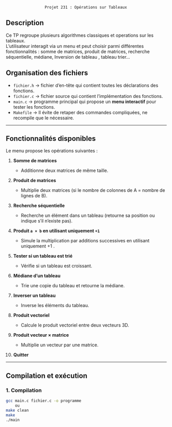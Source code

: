                      Projet 231 : Opérations sur Tableaux 

##  Description

Ce TP regroupe plusieurs algorithmes classiques et operations sur les tableaux.  
L’utilisateur interagit via un menu et peut choisir parmi différentes fonctionnalités : somme de matrices, produit de matrices, recherche séquentielle, médiane, Inversion de tableau , tableau trier...  


##  Organisation des fichiers
- `fichier.h` → fichier d’en-tête qui contient toutes les déclarations des fonctions.  
- `fichier.c` → fichier source qui contient l’implémentation des fonctions.  
- `main.c` → programme principal qui propose un **menu interactif** pour tester les fonctions.  
- `Makefile` -> Il évite de retaper des commandes compliquées, ne recompile que le nécessaire.
---

##  Fonctionnalités disponibles
Le menu propose les opérations suivantes :  

1. **Somme de matrices**  
   - Additionne deux matrices de même taille.  

2. **Produit de matrices**  
   - Multiplie deux matrices (si le nombre de colonnes de A = nombre de lignes de B).  

3. **Recherche séquentielle**  
   - Recherche un élément dans un tableau (retourne sa position ou indique s’il n’existe pas).  

4. **Produit `a × b` en utilisant uniquement `+1`**  
   - Simule la multiplication par additions successives en utilisant uniquement +1 .  

5. **Tester si un tableau est trié**  
   - Vérifie si un tableau est croissant.  

6. **Médiane d’un tableau**  
   - Trie une copie du tableau et retourne la médiane.  

7. **Inverser un tableau**  
   - Inverse les éléments du tableau.  

8. **Produit vectoriel**  
   - Calcule le produit vectoriel entre deux vecteurs 3D.  

9. **Produit vecteur × matrice**  
   - Multiplie un vecteur par une matrice.  

0. **Quitter**  

---

##  Compilation et exécution

### 1. Compilation
```bash
gcc main.c fichier.c -o programme
    ou
make clean
make
./main
